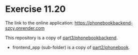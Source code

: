 # Exercise 11.20

The link to the online application: https://phonebookbackend-szcy.onrender.com

This repository is a copy of [part3/phonebookbackend](https://github.com/ziirou/fullstackopen/tree/main/part3/phonebookbackend).
  - frontend_app (sub-folder) is a copy of [part2/phonebook](https://github.com/ziirou/fullstackopen/tree/main/part2/phonebook/).
